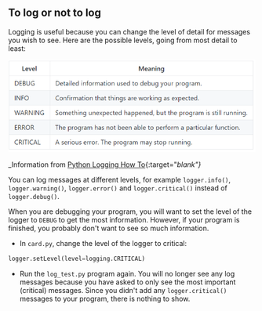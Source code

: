 ## To log or not to log

Logging is useful because you can change the level of detail for messages you wish to see. Here are the possible levels, going from most detail to least:

![Level table](images/level-table.png)

_Information from [Python Logging How To](https://docs.python.org/3.6/howto/logging.html#logging-advanced-tutorial){:target="_blank"}_

You can log messages at different levels, for example `logger.info()`, `logger.warning()`, `logger.error()` and `logger.critical()` instead of `logger.debug()`.

When you are debugging your program, you will want to set the level of the logger to `DEBUG` to get the most information. However, if your program is finished, you probably don't want to see so much information.

+ In `card.py`, change the level of the logger to critical:

```python
logger.setLevel(level=logging.CRITICAL)
```

+ Run the `log_test.py` program again. You will no longer see any log messages because you have asked to only see the most important (critical) messages. Since you didn't add any `logger.critical()` messages to your program, there is nothing to show.
